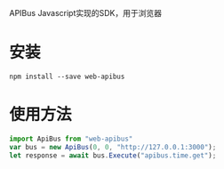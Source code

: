 APIBus Javascript实现的SDK，用于浏览器

# 安装

```shell
npm install --save web-apibus
```

# 使用方法

```javascript
import ApiBus from "web-apibus"
var bus = new ApiBus(0, 0, "http://127.0.0.1:3000");
let response = await bus.Execute("apibus.time.get");
```